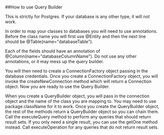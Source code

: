 ##How to use Query Builder

This is strictly for Postgres. If your database is any other type, it will not work.

In order to map your classes to databases you will need to use annotations. Before the class
name you will first use @Entity and then the next line should be @Table(name="databaseTable").

Each of the fields should have an annotation of @Column(name="databaseColumnName"). Do
not use any other annotations, or it may mess up the query builder.

You will then need to create a ConnectionFactory object passing in the database
credentials. Once you create a ConnectionFactory object, you will invoke the
createNewConnection method which will return a Connection object. Now you are ready
to use the Query Builder.

When you create a QueryBuilder object, you will pass in the connection object and
the name of the class you are mapping to. You may need to use package.className for it to work. Once you create the QueryBuilder object,
the rest of the methods return a QueryBuilder object so you can chain them. Call
the executeQuery method to perform any queries that should return result sets. If
you only need a single result, you can use the getOne method instead. Call executeOperation 
for any queries that do not return result sets.
